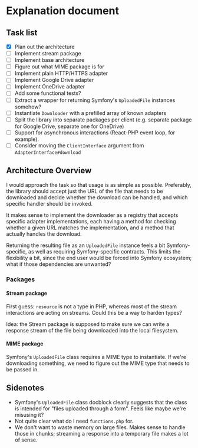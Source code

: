# Explanation document
## Task list
 - [X] Plan out the architecture
 - [ ] Implement stream package
 - [ ] Implement base architecture
 - [ ] Figure out what MIME package is for
 - [ ] Implement plain HTTP/HTTPS adapter
 - [ ] Implement Google Drive adapter
 - [ ] Implement OneDrive adapter
 - [ ] Add some functional tests?
 - [ ] Extract a wrapper for returning Symfony's `UploadedFile` instances somehow?
 - [ ] Instantiate `Downloader` with a prefilled array of known adapters
 - [ ] Split the library into separate packages per client (e.g. separate package for Google Drive, separate one for OneDrive)
 - [ ] Support for asynchronous interactions (React-PHP event loop, for example).
 - [ ] Consider moving the `ClientInterface` argument from `AdapterInterface#download`

## Architecture Overview

I would approach the task so that usage is as simple as possible. Preferably, the library should accept just
the URL of the file that needs to be downloaded and decide whether the download can be handled, and which specific
handler should be invoked.

It makes sense to implement the downloader as a registry that accepts specific adapter implementations, each having a
method for checking whether a given URL matches the implementation, and a method that actually handles the download.

Returning the resulting file as an `UploadedFile` instance feels a bit Symfony-specific, as well as requiring 
Symfony-specific contracts. This limits the flexibility a bit, since the end user would be forced into Symfony ecosystem;
what if those dependencies are unwanted? 

### Packages
#### Stream package
First guess: `resource` is not a type in PHP, whereas most of the stream interactions are acting on streams. Could this
be a way to harden types?

Idea: the Stream package is supposed to make sure we can write a response stream of the file being downloaded into the
local filesystem.

#### MIME package
Symfony's `UploadedFile` class requires a MIME type to instantiate. If we're downloading something, we need to figure 
out the MIME type that needs to be passed in.

## Sidenotes

* Symfony's `UploadedFile` class docblock clearly suggests that the class is intended for "files uploaded through a 
  form". Feels like maybe we're misusing it?
* Not quite clear what do I need `functions.php` for.
* We don't want to waste memory on large files. Makes sense to handle those in chunks; streaming a response into a 
  temporary file makes a lot of sense.